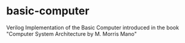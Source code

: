 # basic-computer
Verilog Implementation of the Basic Computer introduced in the book "Computer System Architecture by M. Morris Mano"
